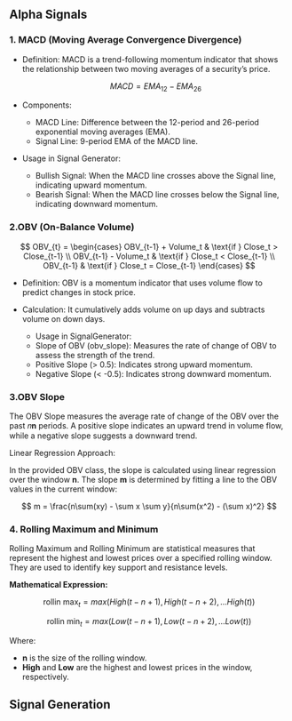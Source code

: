 ## Alpha Signals

### 1. MACD (Moving Average Convergence Divergence)

* Definition: MACD is a trend-following momentum indicator that shows the relationship between two moving averages of a security’s price.

  $$
  MACD=EMA_{12} - EMA_{26}
  $$
* Components:

  * MACD Line: Difference between the 12-period and 26-period exponential moving averages (EMA).
  * Signal Line: 9-period EMA of the MACD line.
* Usage in Signal Generator:

  * Bullish Signal: When the MACD line crosses above the Signal line, indicating upward momentum.
  * Bearish Signal: When the MACD line crosses below the Signal line, indicating downward momentum.

### 2.OBV (On-Balance Volume)

$$
OBV_{t} =
  \begin{cases} 
  OBV_{t-1} + Volume_t & \text{if } Close_t > Close_{t-1} \\
  OBV_{t-1} - Volume_t & \text{if } Close_t < Close_{t-1} \\
  OBV_{t-1} & \text{if } Close_t = Close_{t-1}
  \end{cases}
$$

* Definition: OBV is a momentum indicator that uses volume flow to predict changes in stock price.
* Calculation: It cumulatively adds volume on up days and subtracts volume on down days.

  * Usage in SignalGenerator:
  * Slope of OBV (obv_slope): Measures the rate of change of OBV to assess the strength of the trend.
  * Positive Slope (> 0.5): Indicates strong upward momentum.
  * Negative Slope (< -0.5): Indicates strong downward momentum.

### 3.OBV Slope

The OBV Slope measures the average rate of change of the OBV over the past 𝑛**n** periods. A positive slope indicates an upward trend in volume flow, while a negative slope suggests a downward trend.

Linear Regression Approach:

In the provided OBV class, the slope is calculated using linear regression over the window **n**. The slope **m** is determined by fitting a line to the OBV values in the current window:



$$
m = \frac{n\sum(xy) - \sum x \sum y}{n\sum(x^2) - (\sum x)^2}
$$

### **4. Rolling Maximum and Minimum**

Rolling Maximum and Rolling Minimum are statistical measures that represent the highest and lowest prices over a specified rolling window. They are used to identify key support and resistance levels.

**Mathematical Expression:**



$$
\text{rollin max}_t = max ( High(t-n+1),High(t-n+2),...High(t) )
$$

$$
\text{rollin min}_t = max ( Low(t-n+1),Low(t-n+2),...Low(t) )
$$


Where:

* **n** is the size of the rolling window.
* **High** and **Low** are the highest and lowest prices in the window, respectively.

## Signal Generation
